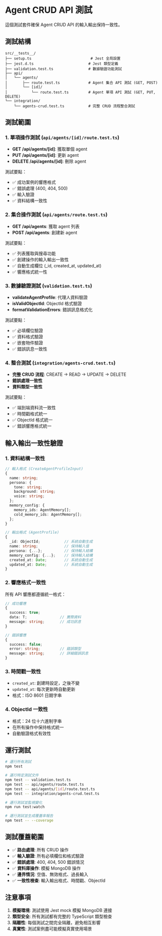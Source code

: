 # Agent CRUD API 測試

這個測試套件確保 Agent CRUD API 的輸入輸出保持一致性。

## 測試結構

```
src/__tests__/
├── setup.ts                           # Jest 全局設置
├── jest.d.ts                         # Jest 類型定義
├── validation.test.ts                # 數據驗證功能測試
├── api/
│   └── agents/
│       ├── route.test.ts             # Agent 集合 API 測試 (GET, POST)
│       └── [id]/
│           └── route.test.ts         # Agent 單項 API 測試 (GET, PUT, DELETE)
└── integration/
    └── agents-crud.test.ts           # 完整 CRUD 流程整合測試
```

## 測試範圍

### 1. 單項操作測試 (`api/agents/[id]/route.test.ts`)
- **GET /api/agents/[id]**: 獲取單個 agent
- **PUT /api/agents/[id]**: 更新 agent
- **DELETE /api/agents/[id]**: 刪除 agent

測試要點：
- ✅ 成功案例的響應格式
- ✅ 錯誤處理 (400, 404, 500)
- ✅ 輸入驗證
- ✅ 資料結構一致性

### 2. 集合操作測試 (`api/agents/route.test.ts`)
- **GET /api/agents**: 獲取 agent 列表
- **POST /api/agents**: 創建新 agent

測試要點：
- ✅ 列表獲取與搜尋功能
- ✅ 創建操作的輸入輸出一致性
- ✅ 自動生成欄位 (_id, created_at, updated_at)
- ✅ 響應格式統一性

### 3. 數據驗證測試 (`validation.test.ts`)
- **validateAgentProfile**: 代理人資料驗證
- **isValidObjectId**: ObjectId 格式驗證
- **formatValidationErrors**: 錯誤訊息格式化

測試要點：
- ✅ 必填欄位驗證
- ✅ 資料格式驗證
- ✅ 嵌套物件驗證
- ✅ 錯誤訊息一致性

### 4. 整合測試 (`integration/agents-crud.test.ts`)
- **完整 CRUD 流程**: CREATE → READ → UPDATE → DELETE
- **錯誤處理一致性**
- **資料類型一致性**

測試要點：
- ✅ 端到端資料流一致性
- ✅ 時間戳格式統一
- ✅ ObjectId 格式統一
- ✅ 錯誤響應格式統一

## 輸入輸出一致性驗證

### 1. 資料結構一致性
```typescript
// 輸入格式 (CreateAgentProfileInput)
{
  name: string;
  persona: {
    tone: string;
    background: string;
    voice: string;
  };
  memory_config: {
    memory_ids: AgentMemory[];
    cold_memory_ids: AgentMemory[];
  };
}

// 輸出格式 (AgentProfile)
{
  _id: ObjectId;           // 系統自動生成
  name: string;            // 保持輸入值
  persona: {...};          // 保持輸入結構
  memory_config: {...};    // 保持輸入結構
  created_at: Date;        // 系統自動生成
  updated_at: Date;        // 系統自動生成
}
```

### 2. 響應格式一致性
所有 API 響應都遵循統一格式：
```typescript
// 成功響應
{
  success: true;
  data: T;               // 實際資料
  message: string;       // 成功訊息
}

// 錯誤響應
{
  success: false;
  error: string;         // 錯誤類型
  message: string;       // 詳細錯誤訊息
}
```

### 3. 時間戳一致性
- `created_at`: 創建時設定，之後不變
- `updated_at`: 每次更新時自動更新
- 格式：ISO 8601 日期字串

### 4. ObjectId 一致性
- 格式：24 位十六進制字串
- 在所有操作中保持格式統一
- 自動驗證格式有效性

## 運行測試

```bash
# 運行所有測試
npm test

# 運行特定測試文件
npm test -- validation.test.ts
npm test -- api/agents/route.test.ts
npm test -- api/agents/[id]/route.test.ts
npm test -- integration/agents-crud.test.ts

# 運行測試並監視變化
npm run test:watch

# 運行測試並生成覆蓋率報告
npm test -- --coverage
```

## 測試覆蓋範圍

- ✅ **路由處理**: 所有 CRUD 操作
- ✅ **輸入驗證**: 所有必填欄位和格式驗證
- ✅ **錯誤處理**: 400, 404, 500 錯誤情況
- ✅ **資料庫操作**: 模擬 MongoDB 操作
- ✅ **邊界情況**: 空值、無效格式、過長輸入
- ✅ **一致性檢查**: 輸入輸出格式、時間戳、ObjectId

## 注意事項

1. **模擬環境**: 測試使用 Jest mock 模擬 MongoDB 連接
2. **類型安全**: 所有測試都有完整的 TypeScript 類型檢查
3. **隔離性**: 每個測試之間完全隔離，避免相互影響
4. **真實性**: 測試案例盡可能模擬真實使用場景
